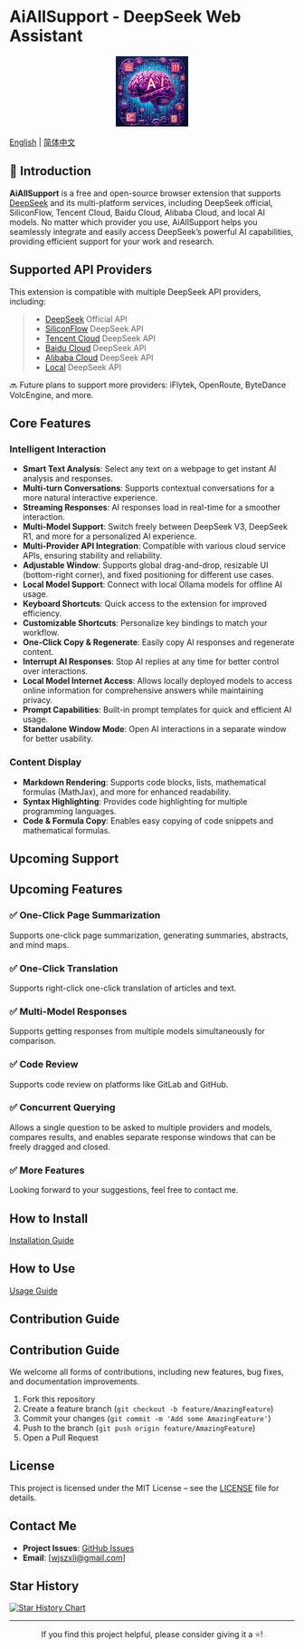 # AiAllSupport - DeepSeek Web Assistant

<div align="center">
<img src="public/icons/icon128.png" alt="AiAllSupport" width="128" />
</div>

[English](README.md) | [简体中文](README.zh-CN.md)

## 📖 Introduction

**AiAllSupport** is a free and open-source browser extension that supports [DeepSeek](https://deepseek.com) and its multi-platform services, including DeepSeek official, SiliconFlow, Tencent Cloud, Baidu Cloud, Alibaba Cloud, and local AI models. No matter which provider you use, AiAllSupport helps you seamlessly integrate and easily access DeepSeek’s powerful AI capabilities, providing efficient support for your work and research.

## Supported API Providers

This extension is compatible with multiple DeepSeek API providers, including:

> - [DeepSeek](https://deepseek.com) Official API
> - [SiliconFlow](https://cloud.siliconflow.cn/i/lStn36vH) DeepSeek API
> - [Tencent Cloud](https://cloud.tencent.com/document/product/1772/115969) DeepSeek API
> - [Baidu Cloud](https://console.bce.baidu.com/iam/#/iam/apikey/list) DeepSeek API
> - [Alibaba Cloud](https://bailian.console.aliyun.com/?apiKey=1#/api-key) DeepSeek API
> - [Local](https://ollama.com/) DeepSeek API

🔜 Future plans to support more providers: iFlytek, OpenRoute, ByteDance VolcEngine, and more.

## Core Features

### Intelligent Interaction

- **Smart Text Analysis**: Select any text on a webpage to get instant AI analysis and responses.
- **Multi-turn Conversations**: Supports contextual conversations for a more natural interactive experience.
- **Streaming Responses**: AI responses load in real-time for a smoother interaction.
- **Multi-Model Support**: Switch freely between DeepSeek V3, DeepSeek R1, and more for a personalized AI experience.
- **Multi-Provider API Integration**: Compatible with various cloud service APIs, ensuring stability and reliability.
- **Adjustable Window**: Supports global drag-and-drop, resizable UI (bottom-right corner), and fixed positioning for different use cases.
- **Local Model Support**: Connect with local Ollama models for offline AI usage.
- **Keyboard Shortcuts**: Quick access to the extension for improved efficiency.
- **Customizable Shortcuts**: Personalize key bindings to match your workflow.
- **One-Click Copy & Regenerate**: Easily copy AI responses and regenerate content.
- **Interrupt AI Responses**: Stop AI replies at any time for better control over interactions.
- **Local Model Internet Access**: Allows locally deployed models to access online information for comprehensive answers while maintaining privacy.
- **Prompt Capabilities**: Built-in prompt templates for quick and efficient AI usage.
- **Standalone Window Mode**: Open AI interactions in a separate window for better usability.

### Content Display

- **Markdown Rendering**: Supports code blocks, lists, mathematical formulas (MathJax), and more for enhanced readability.
- **Syntax Highlighting**: Provides code highlighting for multiple programming languages.
- **Code & Formula Copy**: Enables easy copying of code snippets and mathematical formulas.

## Upcoming Support

## Upcoming Features

### ✅ One-Click Page Summarization

Supports one-click page summarization, generating summaries, abstracts, and mind maps.

### ✅ One-Click Translation

Supports right-click one-click translation of articles and text.

### ✅ Multi-Model Responses

Supports getting responses from multiple models simultaneously for comparison.

### ✅ Code Review

Supports code review on platforms like GitLab and GitHub.

### ✅ Concurrent Querying

Allows a single question to be asked to multiple providers and models, compares results, and enables separate response windows that can be freely dragged and closed.

### ✅ More Features

Looking forward to your suggestions, feel free to contact me.

## How to Install

[Installation Guide](./public/doc/install.md)

## How to Use

[Usage Guide](./public/doc/use.md)

## Contribution Guide

## Contribution Guide

We welcome all forms of contributions, including new features, bug fixes, and documentation improvements.

1. Fork this repository
2. Create a feature branch (`git checkout -b feature/AmazingFeature`)
3. Commit your changes (`git commit -m 'Add some AmazingFeature'`)
4. Push to the branch (`git push origin feature/AmazingFeature`)
5. Open a Pull Request

## License

This project is licensed under the MIT License – see the [LICENSE](LICENSE) file for details.

## Contact Me

- **Project Issues**: [GitHub Issues](https://github.com/wjszxli/AiAllSupport/issues)
- **Email**: [wjszxli@gmail.com]

## Star History

[![Star History Chart](https://api.star-history.com/svg?repos=wjszxli/AiAllSupport&type=Date)](https://star-history.com/#wjszxli/AiAllSupport&Date)

---

<div align="center">
If you find this project helpful, please consider giving it a ⭐️!
</div>
